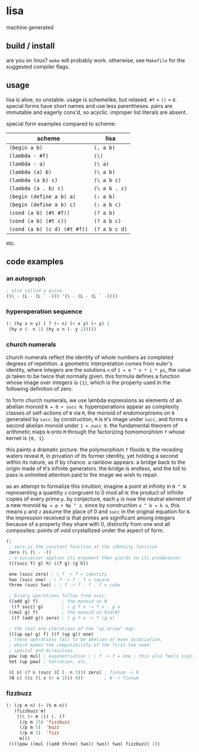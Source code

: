 # lisa
machine generated

## build / install
are you on linux? `make` will probably work. otherwise, see
`Makefile` for the suggested compiler flags.

## usage

lisa is alive, so unstable. usage is schemelike, but
relaxed. `#f` = `()` = `0`. special forms have short
names and use less parentheses. pairs are immutable and
eagerly cons'd, so acyclic. improper list literals are
absent.

special form examples compared to scheme:

| scheme                     | lisa        |
|----------------------------|-------------|
|`(begin a b)`               |`(, a b)`    |
|`(lambda - #f)`             |`(\)`        |
|`(lambda - a)`              |`(\ a)`      |
|`(lambda (a) b)`            |`(\ a b)`    |
|`(lambda (a b) c)`          |`(\ a b c)`  |
|`(lambda (a . b) c)`        |`(\ a b . c)`|
|`(begin (define a b) a)`    |`(: a b)`    |
|`(begin (define a b) c)`    |`(: a b c)`  |
|`(cond (a b) (#t #f))`      |`(? a b)`    |
|`(cond (a b) (#t c))`       |`(? a b c)`  |
|`(cond (a b) (c d) (#t #f))`|`(? a b c d)`|

etc.

## code examples

### an autograph
```lisp
; also called a quine
((\ - (L - (L ` -))) '(\ - (L - (L ` -))))
```

### hyperoperation sequence
```lisp
(: (hy x n y) ( ? (~ n) (+ x y) (~ y) 1
 (hy x (- n 1) (hy x n (- y 1)))))
```

### church numerals

church numerals reflect the identity of whole numbers as completed
degrees of repetition. a geometric interpretation comes from euler's
identity, where integers are the solutions `n` of `1 = e ^ n * i * pi`,
the value pi taken to be twice that normally given. this formula
defines a function whose image over integers is `{1}`, which is the
property used in the following definition of zero.

to form church numerals, we use lambda expressions as elements of
an abelian monoid `N = 0 + succ N`. hyperoperations appear as complexity
classes of self-actions of `N` via `M`, the monoid of endomorphisms on `N`
generated by `succ`. by construction, `M` is `N`'s image under `succ`,
and forms a second abelian monoid under `1 = succ 0`. the fundamental
theorem of arithmetic maps `N` onto `M` through the factorizing
homomorphism `f` whose kernel is `{0, 1}`.

this paints a dramatic picture. the polymorphism `f` floods `N`; the
receding waters reveal `M`, in privation of its former identity, yet
holding a second within its nature, as if by chance. a rainbow appears:
a bridge back to the origin made of `M`'s infinite generators. the
bridge is endless, and the toll to pass is unlimited attention paid to
the image we wish to repair.

as an attempt to formalize this intuition, imagine a point at infinity
in `N ^ N` representing a quantity `z` congruent to 0 mod all `N`: the product
of infinite copies of every prime `p`. by conjecture, each `p` is now the
neutral element of a new monoid `Np = p + Np ^ z`. since by construction
`a ^ b = b a`, this means `p` and `z` assume the place of 0 and `succ` in
the original equation for `N`. the impression received is that primes are
significant among integers because of a property they share with 0,
distinctly from one and all composites: points of void crystallized under
the aspect of form.

```lisp
(:
 ; zero is the constant function at the identity function
 zero (\ (\ - -))
 ; a successor applies its argument then yields to its predecessor
 (((succ f) g) h) ((f g) (g h))

 one (succ zero) ; \ f -> f = identity
 two (succ one) ; \ f -> f . f = square
 three (succ two) ; \ f -> f . f . f = cube 

 ; binary operations follow from succ:
 ((add g) f)         ; the monoid on N
  ((f succ) g)       ; \ g f x -> f x . g x
 ((mul g) f)         ; the monoid on End(N)
  ((f (add g)) zero) ; \ g f x -> f (g x)

 ; the rest are iterations of the "up arrow" map:
 (((up op) g) f) ((f (op g)) one)
 ; these operations fail to be abelian or even associative,
 ; which makes the compatibility of the first two seem
 ; special and miraculous.
 pow (up mul) ; exponentiation ; \ f -> f = one ; this also feels significant
 tet (up pow) ; tetration, etc.

 (C n) (? n (succ (C (- n 1))) zero) ; fixnum -> N
 (N c) ((c (\ x (+ x 1))) 0))        ; N -> fixnum
```

### fizzbuzz

```lisp
(: (/p m n) (~ (% m n))
   (fizzbuzz m)
    ((\ (+ m 1)) (. (?
     (/p m 15) 'fizzbuzz
     (/p m 5)  'buzz
     (/p m 3)  'fizz
     m)))
 ((((pow ((mul ((add three) two)) two)) two) fizzbuzz) 1))
```
